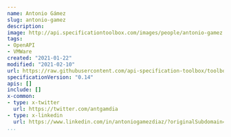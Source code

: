 ```yaml
---
name: Antonio Gámez
slug: antonio-gamez
description:
image: http://api.specificationtoolbox.com/images/people/antonio-gamez.jpeg
tags:
- OpenAPI
- VMWare
created: "2021-01-22"
modified: "2021-02-10"
url: https://raw.githubusercontent.com/api-specification-toolbox/toolbox/main/_people/antonio-gamez.md
specificationVersion: "0.14"
apis: []
include: []
x-common:
- type: x-twitter
  url: https://twitter.com/antgamdia
- type: x-linkedin
  url: https://www.linkedin.com/in/antoniogamezdiaz/?originalSubdomain=es     
...
```

